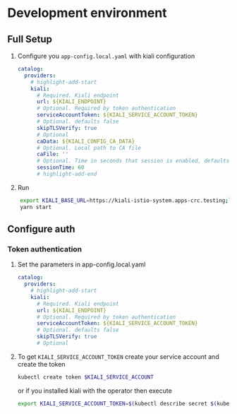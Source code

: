 # Development environment

## Full Setup

1. Configure you `app-config.local.yaml` with kiali configuration

   ```yaml
   catalog:
     providers:
       # highlight-add-start
       kiali:
         # Required. Kiali endpoint
         url: ${KIALI_ENDPOINT}
         # Optional. Required by token authentication
         serviceAccountToken: ${KIALI_SERVICE_ACCOUNT_TOKEN}
         # Optional. defaults false
         skipTLSVerify: true
         # Optional
         caData: ${KIALI_CONFIG_CA_DATA}
         # Optional. Local path to CA file
         caFile: ''
         # Optional. Time in seconds that session is enabled, defaults to 1 minute.
         sessionTime: 60
         # highlight-add-end
   ```

2. Run

```bash
    export KIALI_BASE_URL=https://kiali-istio-system.apps-crc.testing;`
    yarn start
```

## Configure auth

### Token authentication

1. Set the parameters in app-config.local.yaml

   ```yaml
   catalog:
     providers:
       # highlight-add-start
       kiali:
         # Required. Kiali endpoint
         url: ${KIALI_ENDPOINT}
         # Optional. Required by token authentication
         serviceAccountToken: ${KIALI_SERVICE_ACCOUNT_TOKEN}
         # Optional. defaults false
         skipTLSVerify: true
         # Optional
   ```

2. To get `KIALI_SERVICE_ACCOUNT_TOKEN` create your service account and create the token

   ```bash
   kubectl create token $KIALI_SERVICE_ACCOUNT
   ```

   or if you installed kiali with the operator then execute

   ```bash
   export KIALI_SERVICE_ACCOUNT_TOKEN=$(kubectl describe secret $(kubectl get secret -n istio-system | grep kiali-service-account-token | cut -d" " -f1) -n istio-system | grep token: | cut -d ":" -f2 | sed 's/^ *//')
   ```
